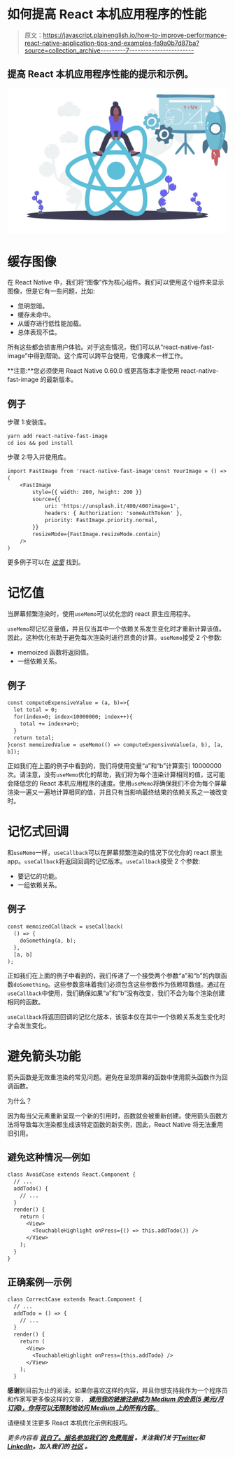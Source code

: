 # 如何提高 React 本机应用程序的性能

> 原文：<https://javascript.plainenglish.io/how-to-improve-performance-react-native-application-tips-and-examples-fa9a0b7d87ba?source=collection_archive---------7----------------------->

## 提高 React 本机应用程序性能的提示和示例。

![](img/9339bb8d7561c5914d3cd58eebc118ae.png)

# 缓存图像

在 React Native 中，我们将“图像”作为核心组件。我们可以使用这个组件来显示图像，但是它有一些问题，比如:

*   忽明忽暗。
*   缓存未命中。
*   从缓存进行低性能加载。
*   总体表现不佳。

所有这些都会损害用户体验。对于这些情况，我们可以从“react-native-fast-image”中得到帮助。这个库可以跨平台使用，它像魔术一样工作。

**注意:**您必须使用 React Native 0.60.0 或更高版本才能使用 react-native-fast-image 的最新版本。

## 例子

步骤 1:安装库。

```
yarn add react-native-fast-image
cd ios && pod install
```

步骤 2:导入并使用库。

```
import FastImage from 'react-native-fast-image'const YourImage = () => (
    <FastImage
        style={{ width: 200, height: 200 }}
        source={{
            uri: 'https://unsplash.it/400/400?image=1',
            headers: { Authorization: 'someAuthToken' },
            priority: FastImage.priority.normal,
        }}
        resizeMode={FastImage.resizeMode.contain}
    />
)
```

更多例子可以在 [*这里*](https://github.com/DylanVann/react-native-fast-image) 找到。

# 记忆值

当屏幕频繁渲染时，使用`useMemo`可以优化您的 react 原生应用程序。

`useMemo`将记忆变量值，并且仅当其中一个依赖关系发生变化时才重新计算该值。因此，这种优化有助于避免每次渲染时进行昂贵的计算。`useMemo`接受 2 个参数:

*   memoized 函数将返回值。
*   一组依赖关系。

## 例子

```
const computeExpensiveValue = (a, b)=>{
  let total = 0;
  for(index=0; index<10000000; index++){
    total += index+a+b;
  }
  return total;
}const memoizedValue = useMemo(() => computeExpensiveValue(a, b), [a, b]);
```

正如我们在上面的例子中看到的，我们将使用变量“a”和“b”计算索引 10000000 次。请注意，没有`useMemo`优化的帮助，我们将为每个渲染计算相同的值，这可能会降低您的 React 本机应用程序的速度。使用`useMemo`将确保我们不会为每个屏幕渲染一遍又一遍地计算相同的值，并且只有当影响最终结果的依赖关系之一被改变时。

# 记忆式回调

和`useMemo`一样，`useCallback`可以在屏幕频繁渲染的情况下优化你的 react 原生 app。`useCallback`将返回回调的记忆版本。`useCallback`接受 2 个参数:

*   要记忆的功能。
*   一组依赖关系。

## 例子

```
const memoizedCallback = useCallback(
  () => {
    doSomething(a, b);
  },
  [a, b]
);
```

正如我们在上面的例子中看到的，我们传递了一个接受两个参数“a”和“b”的内联函数`doSomething`。这些参数意味着我们必须包含这些参数作为依赖项数组。通过在`useCallback`中使用，我们确保如果“a”和“b”没有改变，我们不会为每个渲染创建相同的函数。

`useCallback`将返回回调的记忆化版本，该版本仅在其中一个依赖关系发生变化时才会发生变化。

# 避免箭头功能

箭头函数是无效重渲染的常见问题。避免在呈现屏幕的函数中使用箭头函数作为回调函数。

为什么？

因为每当父元素重新呈现一个新的引用时，函数就会被重新创建。使用箭头函数方法将导致每次渲染都生成该特定函数的新实例，因此，React Native 将无法重用旧引用。

## 避免这种情况—例如

```
class AvoidCase extends React.Component {
  // ...
  addTodo() {
    // ...
  }
  render() {
    return (
      <View>
        <TouchableHighlight onPress={() => this.addTodo()} />
      </View>
    );
  }
}
```

## 正确案例—示例

```
class CorrectCase extends React.Component {
  // ...
  addTodo = () => {
    // ...
  }
  render() {
    return (
      <View>
        <TouchableHighlight onPress={this.addTodo} />
      </View>
    );
  }
```

**感谢**到目前为止的阅读，如果你喜欢这样的内容，并且你想支持我作为一个程序员和作家写更多像这样的文章， [***请用我的链接注册成为 Medium 的会员(5 美元/月订阅)，你将可以无限制地访问 Medium 上的所有内容。***](https://medium.com/membership/@nissimzarur)

请继续关注更多 React 本机优化示例和技巧。

*更多内容看* [***说白了。报名参加我们的***](https://plainenglish.io/) **[***免费周报***](http://newsletter.plainenglish.io/) *。关注我们关于*[***Twitter***](https://twitter.com/inPlainEngHQ)*和*[***LinkedIn***](https://www.linkedin.com/company/inplainenglish/)*。加入我们的* [***社区***](https://discord.gg/GtDtUAvyhW) *。***